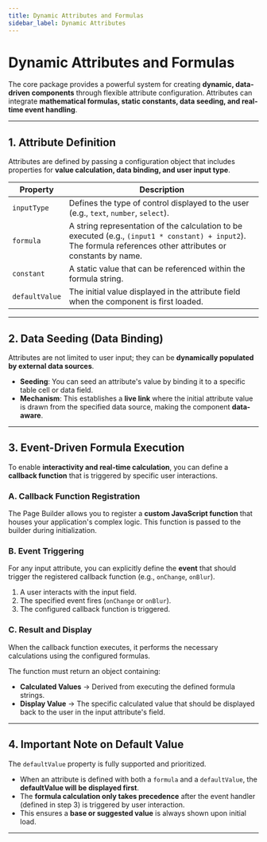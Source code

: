 ```yaml
---
title: Dynamic Attributes and Formulas
sidebar_label: Dynamic Attributes
---
```


# Dynamic Attributes and Formulas

The core package provides a powerful system for creating **dynamic, data-driven components** through flexible attribute configuration. Attributes can integrate **mathematical formulas, static constants, data seeding, and real-time event handling**.

---

## 1. Attribute Definition

Attributes are defined by passing a configuration object that includes properties for **value calculation, data binding, and user input type**.

| Property       | Description                                                                                                                                                     |
| -------------- | --------------------------------------------------------------------------------------------------------------------------------------------------------------- |
| `inputType`    | Defines the type of control displayed to the user (e.g., `text`, `number`, `select`).                                                                           |
| `formula`      | A string representation of the calculation to be executed (e.g., `(input1 * constant) + input2`). The formula references other attributes or constants by name. |
| `constant`     | A static value that can be referenced within the formula string.                                                                                                |
| `defaultValue` | The initial value displayed in the attribute field when the component is first loaded.                                                                          |

---

## 2. Data Seeding (Data Binding)

Attributes are not limited to user input; they can be **dynamically populated by external data sources**.

- **Seeding**: You can seed an attribute's value by binding it to a specific table cell or data field.
- **Mechanism**: This establishes a **live link** where the initial attribute value is drawn from the specified data source, making the component **data-aware**.

---

## 3. Event-Driven Formula Execution

To enable **interactivity and real-time calculation**, you can define a **callback function** that is triggered by specific user interactions.

### A. Callback Function Registration

The Page Builder allows you to register a **custom JavaScript function** that houses your application's complex logic. This function is passed to the builder during initialization.

### B. Event Triggering

For any input attribute, you can explicitly define the **event** that should trigger the registered callback function (e.g., `onChange`, `onBlur`).

1. A user interacts with the input field.
2. The specified event fires (`onChange` or `onBlur`).
3. The configured callback function is triggered.

### C. Result and Display

When the callback function executes, it performs the necessary calculations using the configured formulas.

The function must return an object containing:

- **Calculated Values** → Derived from executing the defined formula strings.
- **Display Value** → The specific calculated value that should be displayed back to the user in the input attribute's field.

---

## 4. Important Note on Default Value

The `defaultValue` property is fully supported and prioritized.

- When an attribute is defined with both a `formula` and a `defaultValue`, the **defaultValue will be displayed first**.
- The **formula calculation only takes precedence** after the event handler (defined in step 3) is triggered by user interaction.
- This ensures a **base or suggested value** is always shown upon initial load.

---
